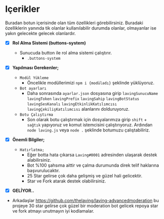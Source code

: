 # Içerikler
 Buradan botun içerisinde olan tüm özellikleri görebilirsiniz. Buradaki özelliklerin yanında tik olanlar kullanılabilir durumda olanlar, olmayanlar ise yakın gelecekte gelecek olanlardır.

 - [x] **Rol Alma Sistemi (buttons-system)**
   * Sunucuda button ile rol alma sistemi çalıştırır.
     * `.buttons-system`
 - [x] **Yapılması Gerekenler;**
     * `Modül Yükleme`
       * Öncelikle modüllerimizi `npm i {modüladı}` şeklinde yüklüyoruz.
     * `Bot ayarları`
       * Daha sonrasında `ayarlar.json` dosyasına girip `lavingSunucuName` `lavingToken` `lavingPrefix` `lavingSahip` `lavingBotStatus` `lavingSesKanalı` `lavingEtkinlikKatılımcısı` `lavingÇekilişKatılımcısı` alanlarını dolduruyoruz.
     * `Botu Çalıştırma`
       * Son olarak botu çalıştırmak için dosyalarımıza girip `shift` + `sağtık` yapıyoruz ve komut istemcisini çalıştırıyoruz. Ardından `node laving.js` veya `node .` şeklinde botumuzu çalıştabiliriz.
  - [X] **Önemli Bilgiler;** 
    * `Hatırlatma;`
      * Eğer botta hata çıkarsa `Laving#0001` adresinden ulaşarak destek alabilirsiniz.
      * Bot %100 şahsıma aittir ve çalma durumunda direk telif haklarına başvurulucaktır.
      * 25 Star gelirse çok daha gelişmiş ve güzel hali gelicektir.
      * Star ve Fork atarak destek olabilirsiniz.

  - [X] **GELİYOR..**
  - Arkadaşlar https://github.com/thelaving/laving-advancedmoderation bu projeye 30 star gelirse çok güzel bir moderation bot gelicek repoya star ve fork atmayı unutmayın iyi kodlamalar.
